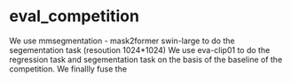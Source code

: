 # eval_competition


We use mmsegmentation - mask2former swin-large to do the segementation task (resoution 1024*1024)
We use eva-clip01 to do the regression task and segementation task on the basis of the baseline of the competition.
We finallly fuse the 

